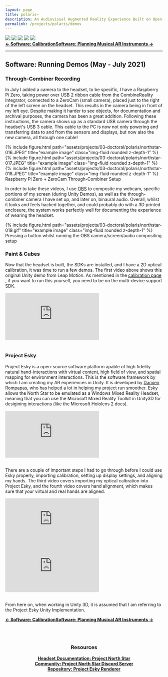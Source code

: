 ```yaml
---
layout: page
title: polaris~
description: An Audiovisual Augmented Reality Experience Built on Open-Source Hardware and Software (2021)
permalink: /projects/polaris/demos
---
```

<div class="caption">
    <a href="https://www.microsoft.com/en-gb/windows/"><img src="https://img.shields.io/badge/Platform-Windows-yellow?style=flat-square&logo=windows"></a>
    <a href="https://unity.com/"><img src="https://img.shields.io/badge/Environment-Unity%20&%20Pd-orange?style=flat-square&logo=unity&logoColor=white"></a>
    <a href="https://doi.org/10.21428/92fbeb44.8abb9ce6"><img src="https://img.shields.io/badge/Publication-NIME-green?style=flat-square&logo=readthedocs&logoColor=white"></a>
    <a href="https://github.com/sambilbow/polaris/wiki"><img src="https://img.shields.io/badge/Guide-Wiki-red?style=flat-square&logo=todoist&logoColor=white"></a>
    <a href="https://github.com/sambilbow/polaris/"><img src="https://img.shields.io/badge/Code-GitHub-blue?style=flat-square&logo=github&logoColor=white"></a>
</div>
<b style="text-align: center;" id="bottom-nav"><a href="../calibration/">← Software: Calibration</a><a href="../software/">Software: Planning Musical AR Instruments →</a></b>
<hr class="rounded">

## Software: Running Demos (May - July 2021)
### Through-Combiner Recording
In July I added a camera to the headset, to be specific, I have a Raspberry Pi Zero, taking power over USB 2 ribbon cable from the CombineReality Integrator, connected to a ZeroCam (small camera), placed just to the right of the left screen on the headset. This results in the camera being in front of my left eye. Despite making it harder to see objects, for documentation and archival purposes, the camera has been a great addition. Following these instructions, the camera shows up as a standard USB camera through the headset's USB 3 cable. This cable to the PC is now not only powering and transferring data to and from the sensors and displays, but now also the new camera, all through one cable!

    
<div class="row">
    <div class="col-sm mt-2 mt-md-0">
        {% include figure.html path="assets/projects/03-doctoral/polaris/northstar-016.JPEG" title="example image" class="img-fluid rounded z-depth-1" %}
    </div>
    <div class="col-sm mt-2 mt-md-0">
        {% include figure.html path="assets/projects/03-doctoral/polaris/northstar-017.JPEG" title="example image" class="img-fluid rounded z-depth-1" %}
    </div>
    <div class="col-sm mt-2 mt-md-0">
        {% include figure.html path="assets/projects/03-doctoral/polaris/northstar-018.JPEG" title="example image" class="img-fluid rounded z-depth-1" %}
    </div>
</div>
<div class = "caption">
    Raspberry Pi Zero + ZeroCam Through-Combiner Setup
</div>


In order to take these videos, I use <a href="https://obsproject.com/">OBS</a> to composite my webcam, specific portions of my screen (during Unity Demos), as well as the through-combiner camera I have set up, and later on, binaural audio. Overall, whilst it looks and feels hacked together, and could probably do with a 3D printed enclosure, the system works perfectly well for documenting the experience of wearing the headset.
<div class="row">
    <div class="col-sm mt-2 mt-md-0">
        {% include figure.html path="assets/projects/03-doctoral/polaris/northstar-019.gif" title="example image" class="img-fluid rounded z-depth-1" %}
    </div>
</div>
<div class = "caption">
    Pressing a button whilst running the OBS camera/screen/audio compositing setup
</div>

### Paint & Cubes
Now that the headset is built, the SDKs are installed, and I have a 2D optical calibration, it was time to run a few demos. The first video above shows this original Unity demo from Leap Motion. As mentioned in the <a href="calibration.html">calibration page</a> , if you want to run this yourself, you need to be on the multi-device support SDK.  

<div class="row" >
    <div class="col-sm mt-3 mt-md-0">
        <div class ="embed-responsive embed-responsive-16by9"><iframe src="https://www.youtube.com/embed/4t80D4CcjSQ" frameborder="0" webkitallowfullscreen mozallowfullscreen allowfullscreen></iframe></div>
    </div>
</div><br>

### Project Esky 
Project Esky is a open-source software platform apable of high fidelity natural hand-interactions with virtual content, high field of view, and spatial mapping for environment interactions. This is the software framework by which I am creating my AR experiences in Unity. It is developed by <a href="https://dl.acm.org/doi/10.1145/3380867.3426220">Damien Rompapas</a>, who has helped a lot in helping my project run smoother. Esky allows the North Star to be emulated as a Windows Mixed Reality Headset, meaning that you can use the Microsoft Mixed Reality Toolkit in Unity3D for desigining interactions (like the Microsoft Hololens 2 does).

<div class="row" >
    <div class="col-sm mt-3 mt-md-0">
        <div class ="embed-responsive embed-responsive-16by9"><iframe src="https://www.youtube.com/embed/qGXAgjjVXpw" frameborder="0" webkitallowfullscreen mozallowfullscreen allowfullscreen></iframe></div>
    </div>
</div><br>

There are a couple of important steps I had to go through before I could use Esky properly, importing calibration, setting up display settings, and aligning my hands. The third video covers importing my optical calbration into Project Esky, and the fourth video covers hand alignment, which makes sure that your virtual and real hands are aligned.


<div class="row" >
    <div class="col-sm mt-3 mt-md-0">
        <div class ="embed-responsive embed-responsive-16by9"><iframe src="https://www.youtube.com/embed/6XIZZD9S-dk" frameborder="0" webkitallowfullscreen mozallowfullscreen allowfullscreen></iframe></div>
    </div>
    <div class="col-sm mt-3 mt-md-0">
        <div class ="embed-responsive embed-responsive-16by9"><iframe src="https://www.youtube.com/embed/XeKTBSjXWn4" frameborder="0" webkitallowfullscreen mozallowfullscreen allowfullscreen></iframe></div>
    </div>
</div><br>

From here on, when working in Unity 3D, it is assumed that I am referring to the Project Esky Unity Implementation.

   
<b style="text-align: center;" id="bottom-nav"><a href="../calibration/">← Software: Calibration</a><a href="../software/">Software: Planning Musical AR Instruments →</a></b>

<br><br>
<div style="text-align: center;">
    <h3>Resources</h3>
    <b><a href="https://docs.projectnorthstar.org/">Headset Documentation: Project North Star</a></b><br>
    <b><a href="https://discord.gg/wBsV2ehpq2">Community: Project North Star Discord Server</a></b><br>
    <b><a href="https://github.com/HyperLethalVector/ProjectEsky-UnityIntegration">Repository: Project Esky Renderer</a></b><br>
    <br><br>
</div>